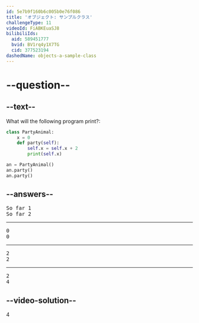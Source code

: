 ```yaml
---
id: 5e7b9f160b6c005b0e76f086
title: 'オブジェクト: サンプルクラス'
challengeType: 11
videoId: FiABKEuaSJ8
bilibiliIds:
  aid: 589451777
  bvid: BV1rq4y1X7TG
  cid: 377523194
dashedName: objects-a-sample-class
---
```


# --question--

## --text--

What will the following program print?:

```python
class PartyAnimal:
    x = 0
    def party(self):
        self.x = self.x + 2
        print(self.x)

an = PartyAnimal()
an.party()
an.party()
```

## --answers--

<pre>
So far 1
So far 2
</pre>

---

<pre>
0
0
</pre>

---

<pre>
2
2
</pre>

---

<pre>
2
4
</pre>

## --video-solution--

4

